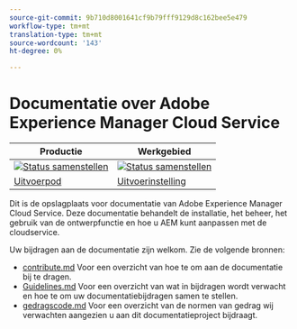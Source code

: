 ```yaml
---
source-git-commit: 9b710d8001641cf9b79fff9129d8c162bee5e479
workflow-type: tm+mt
translation-type: tm+mt
source-wordcount: '143'
ht-degree: 0%

---
```

# Documentatie over Adobe Experience Manager Cloud Service

| Productie | Werkgebied |
|---|---|
| [![Status samenstellen](https://docs.ci.corp.adobe.com/job/experience-manager-cloud-service.en_production/badge/icon)](https://docs.ci.corp.adobe.com/job/experience-manager-cloud-service.en_production/lastBuild) | [![Status samenstellen](https://docs.ci.corp.adobe.com/job/experience-manager-cloud-service.en_stage/badge/icon)](https://docs.ci.corp.adobe.com/job/experience-manager-cloud-service.en_stage/lastBuild) |
| [Uitvoerpod](https://docs.adobe.com/content/help/en/experience-manager-cloud-service/landing/home.html) | [Uitvoerinstelling](https://docs-stg.corp.adobe.com/content/help/en/experience-manager-cloud-service/landing/home.html) |

Dit is de opslagplaats voor documentatie van Adobe Experience Manager Cloud Service. Deze documentatie behandelt de installatie, het beheer, het gebruik van de ontwerpfunctie en hoe u AEM kunt aanpassen met de cloudservice.

Uw bijdragen aan de documentatie zijn welkom. Zie de volgende bronnen:

* [contribute.md](contributing.md) Voor een overzicht van hoe te om aan de documentatie bij te dragen.
* [Guidelines.md](guidelines.md) Voor een overzicht van wat in bijdragen wordt verwacht en hoe te om uw documentatiebijdragen samen te stellen.
* [gedragscode.md](code-of-conduct.md) Voor een overzicht van de normen van gedrag wij verwachten aangezien u aan dit documentatieproject bijdraagt.
